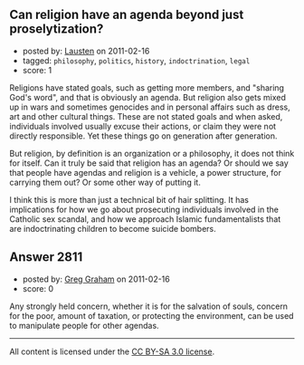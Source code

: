 ## Can religion have an agenda beyond just proselytization?

- posted by: [Lausten](https://stackexchange.com/users/-1/584-lausten) on 2011-02-16
- tagged: `philosophy`, `politics`, `history`, `indoctrination`, `legal`
- score: 1

Religions have stated goals, such as getting more members, and "sharing God's word", and that is obviously an agenda. But religion also gets mixed up in wars and sometimes genocides and in personal affairs such as dress, art and other cultural things. These are not stated goals and when asked, individuals involved usually excuse their actions, or claim they were not directly responsible. Yet these things go on generation after generation. 

But religion, by definition is an organization or a philosophy, it does not think for itself. Can it truly be said that religion has an agenda? Or should we say that people have agendas and religion is a vehicle, a power structure, for carrying them out? Or some other way of putting it.

I think this is more than just a technical bit of hair splitting. It has implications for how we go about prosecuting individuals involved in the Catholic sex scandal, and how we approach Islamic fundamentalists that are indoctrinating children to become suicide bombers. 


## Answer 2811

- posted by: [Greg Graham](https://stackexchange.com/users/-1/1035-greg-graham) on 2011-02-16
- score: 0

Any strongly held concern, whether it is for the salvation of souls, concern for the poor, amount of taxation, or protecting the environment, can be used to manipulate people for other agendas. 



---

All content is licensed under the [CC BY-SA 3.0 license](https://creativecommons.org/licenses/by-sa/3.0/).
